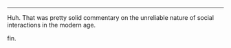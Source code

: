 ------------------------------------------------------------------------------------------------------------------------

Huh. That was pretty solid commentary on the unreliable nature of social interactions in the modern age.

fin.
